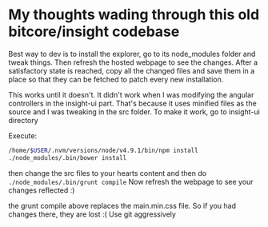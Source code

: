 # My thoughts wading through this old bitcore/insight codebase

Best way to dev is to install the explorer, go to its node_modules folder and tweak things. Then refresh the hosted webpage to see the changes.
After a satisfactory state is reached, copy all the changed files and save them in a place so that they can be fetched to patch every new installation.

This works until it doesn't. It didn't work when I was modifying the angular controllers in the insight-ui part. That's because it uses minified files as the source and I was tweaking in the src folder.
To make it work, go to insight-ui directory

Execute:

```bash
/home/$USER/.nvm/versions/node/v4.9.1/bin/npm install
./node_modules/.bin/bower install
```

then change the src files to your hearts content and then do `./node_modules/.bin/grunt compile`
Now refresh the webpage to see your changes reflected :)

the grunt compile above replaces the main.min.css file. So if you had changes there, they are lost :(
Use git aggressively

